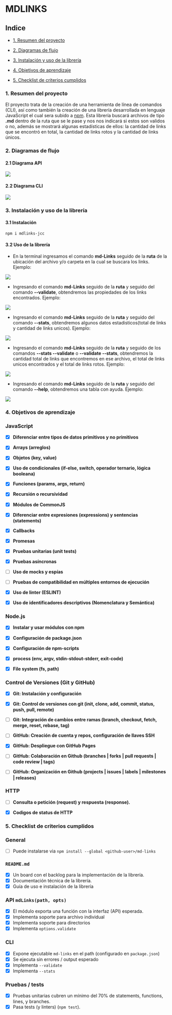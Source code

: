 # MDLINKS

## Indice

- [1. Resumen del proyecto](#1-resumen-del-proyecto)

- [2. Diagramas de flujo](#2-diagramas-de-flujo)

- [3. Instalación y uso de la librería](#3-instalación-y-uso-de-la-librería)

- [4. Objetivos de aprendizaje](#4-objetivos-de-aprendizaje)

- [5. Checklist de criterios cumplidos](#5-checklist-de-criterios-cumplidos)

### 1. Resumen del proyecto

El proyecto trata de la creación de una herramienta de línea de comandos (CLI), así como también la creación de una librería desarrollada en lenguaje JavaScript el cual sera subido a [npm](https://www.npmjs.com/).
Esta librería buscará archivos de tipo **.md** dentro de la ruta que se le pase y nos nos indicará si estos son validos o no, además se mostrará algunas estadísticas de ellos: la cantidad de links que se encontró en total, la cantidad de links rotos y la cantidad de links únicos.

### 2. Diagramas de flujo

#### 2.1 Diagrama API

![](https://github.com/JocelynCamero/LIM016-md-links/blob/main/imagenes/DIAGRAMA%20FLUJO%20API.jpg)

#### 2.2 Diagrama CLI

![](https://github.com/JocelynCamero/LIM016-md-links/blob/main/imagenes/DIAGRAMA%20FLUJO%20CLI.jpg)

### 3. Instalación y uso de la librería

#### 3.1 Instalación

`npm i mdlinks-jcc`

#### 3.2 Uso de la librería

- En la terminal ingresamos el comando **md-Links** seguido de la **ruta** de la ubicación del archivo y/o carpeta en la cual se buscara los links.
  Ejemplo:

![](https://github.com/JocelynCamero/LIM016-md-links/blob/main/imagenes/ruta%20sin%20opcion.png)

- Ingresando el comando **md-Links** seguido de la **ruta** y seguido del comando **--validate**, obtendremos las propiedades de los links encontrados.
  Ejemplo:

![](https://github.com/JocelynCamero/LIM016-md-links/blob/main/imagenes/--validate.png)

- Ingresando el comando **md-Links** seguido de la **ruta** y seguido del comando **--stats**, obtendremos algunos datos estadisticos(total de links y cantidad de links unicos).
  Ejemplo:

![](https://github.com/JocelynCamero/LIM016-md-links/blob/main/imagenes/--stats.png)

- Ingresando el comando **md-Links** seguido de la **ruta** y seguido de los comandos **--stats --validate** o **--validate --stats**, obtendremos la cantidad total de links que encontremos en ese archivo, el total de links unicos encontrados y el total de links rotos.
  Ejemplo:

![](https://github.com/JocelynCamero/LIM016-md-links/blob/main/imagenes/--validate%20--stats.png)

- Ingresando el comando **md-Links** seguido de la **ruta** y seguido del comando **--help**, obtendremos una tabla con ayuda.
  Ejemplo:

![](https://github.com/JocelynCamero/LIM016-md-links/blob/main/imagenes/--help.png)

### 4. Objetivos de aprendizaje

### JavaScript

- [x] **Diferenciar entre tipos de datos primitivos y no primitivos**

- [x] **Arrays (arreglos)**

- [x] **Objetos (key, value)**

- [x] **Uso de condicionales (if-else, switch, operador ternario, lógica booleana)**

- [x] **Funciones (params, args, return)**

- [x] **Recursión o recursividad**

- [x] **Módulos de CommonJS**

- [x] **Diferenciar entre expresiones (expressions) y sentencias (statements)**

- [x] **Callbacks**

- [x] **Promesas**

- [x] **Pruebas unitarias (unit tests)**

- [x] **Pruebas asíncronas**

- [ ] **Uso de mocks y espías**

- [ ] **Pruebas de compatibilidad en múltiples entornos de ejecución**

- [x] **Uso de linter (ESLINT)**

- [x] **Uso de identificadores descriptivos (Nomenclatura y Semántica)**

### Node.js

- [x] **Instalar y usar módulos con npm**

- [x] **Configuración de package.json**

- [x] **Configuración de npm-scripts**

- [x] **process (env, argv, stdin-stdout-stderr, exit-code)**

- [x] **File system (fs, path)**

### Control de Versiones (Git y GitHub)

- [x] **Git: Instalación y configuración**

- [x] **Git: Control de versiones con git (init, clone, add, commit, status, push, pull, remote)**

- [ ] **Git: Integración de cambios entre ramas (branch, checkout, fetch, merge, reset, rebase, tag)**

- [ ] **GitHub: Creación de cuenta y repos, configuración de llaves SSH**

- [x] **GitHub: Despliegue con GitHub Pages**

- [ ] **GitHub: Colaboración en Github (branches | forks | pull requests | code review | tags)**

- [ ] **GitHub: Organización en Github (projects | issues | labels | milestones | releases)**

### HTTP

- [ ] **Consulta o petición (request) y respuesta (response).**

- [x] **Codigos de status de HTTP**

### 5. Checklist de criterios cumplidos

### General

- [ ] Puede instalarse via `npm install --global <github-user>/md-links`

### `README.md`

- [x] Un board con el backlog para la implementación de la librería.
- [x] Documentación técnica de la librería.
- [x] Guía de uso e instalación de la librería

### API `mdLinks(path, opts)`

- [x] El módulo exporta una función con la interfaz (API) esperada.
- [x] Implementa soporte para archivo individual
- [x] Implementa soporte para directorios
- [x] Implementa `options.validate`

### CLI

- [x] Expone ejecutable `md-links` en el path (configurado en `package.json`)
- [x] Se ejecuta sin errores / output esperado
- [x] Implementa `--validate`
- [x] Implementa `--stats`

### Pruebas / tests

- [x] Pruebas unitarias cubren un mínimo del 70% de statements, functions,
      lines, y branches.
- [x] Pasa tests (y linters) (`npm test`).
